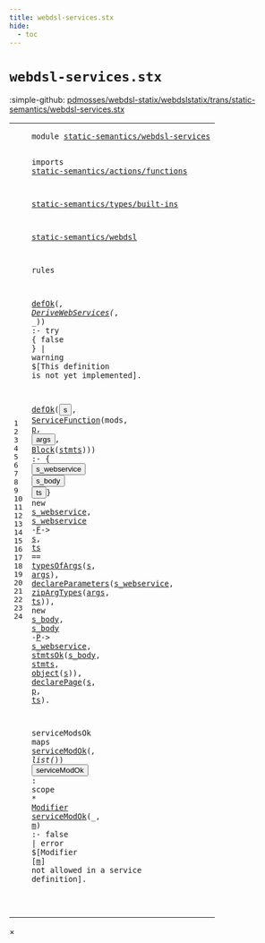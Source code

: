 ```yaml
---
title: webdsl-services.stx
hide:
  - toc
---
```


# `webdsl-services.stx`

:simple-github: [pdmosses/webdsl-statix/webdslstatix/trans/static-semantics/webdsl-services.stx]

[pdmosses/webdsl-statix/webdslstatix/trans/static-semantics/webdsl-services.stx]: https://github.com/pdmosses/webdsl-statix/blob/master/webdslstatix/trans/static-semantics/webdsl-services.stx "The source file on GitHub"

<div class="stx"><table class="highlighttable"><tbody><tr><td class="linenos"><div class="linenodiv"><pre><span></span>1
2
3
4
5
6
7
8
9
10
11
12
13
14
15
16
17
18
19
20
21
22
23
24
</pre></div></td>
<td class="code"><pre><code><span class="keyword">module</span> <a href="../webdsl.stx/#static-semantics/webdsl-services_22_3" id="static-semantics/webdsl-services_1_8" title="a definition with a single reference"><span class="token sort_Id">static-semantics/webdsl-services</span></a>

<span class="keyword">imports</span>
  <a href="../actions/functions.stx/#static-semantics/actions/functions_1_8" id="static-semantics/actions/functions_4_3" title="a reference to a single-file definition"><span class="token sort_Id">static-semantics/actions/functions</span></a>

  <a href="../types/built-ins.stx/#static-semantics/types/built-ins_1_8" id="static-semantics/types/built-ins_6_3" title="a reference to a single-file definition"><span class="token sort_Id">static-semantics/types/built-ins</span></a>

  <a href="../webdsl.stx/#static-semantics/webdsl_1_8" id="static-semantics/webdsl_8_3" title="a reference to a single-file definition"><span class="token sort_Id">static-semantics/webdsl</span></a>

<span class="keyword">rules</span>

  <a href="../webdsl.stx/#defOk_356_3" id="defOk_12_3" title="a reference to a single-file definition"><span class="token sort_Id">defOk</span></a><span class="operator">(_,</span> <span class="cons_Op"><a href="../../../src-gen/statix/signatures/WebDSL-Service-sig.stx/#DeriveWebServices_24_5" id="DeriveWebServices_12_12" title="a reference to a single-file definition"><span class="token sort_Id">DeriveWebServices</span></a><span class="operator">(_,</span> <span class="operator">_)</span></span><span class="operator">)</span> <span class="operator">:-</span> <span class="keyword">try</span> <span class="operator">{</span> <span class="keyword">false</span> <span class="operator">}</span> <span class="operator">|</span> <span class="token sort_Id">warning</span> <span class="operator">$[</span><span class="cons_Text">This definition is not yet implemented</span><span class="operator">].</span>

  <a href="../webdsl.stx/#defOk_356_3" id="defOk_14_3" title="a reference to a single-file definition"><span class="token sort_Id">defOk</span></a><span class="operator">(</span><span class="cons_Var"><button class="modal-open" id="s_14_9" title="a definition with multiple references" data-urls="#s line 15_41, 16_23, 19_35, 20_17"><span class="token sort_Id">s</span></button></span><span class="operator">,</span> <span class="cons_Op"><a href="../../../src-gen/statix/signatures/WebDSL-Service-sig.stx/#ServiceFunction_23_5" id="ServiceFunction_14_12" title="a reference to a single-file definition"><span class="token sort_Id">ServiceFunction</span></a><span class="operator">(</span><span class="cons_Var"><span id="mods_14_28" title="a definition with no references"><span class="token sort_Id">mods</span></span></span><span class="operator">,</span> <span class="cons_Var"><a href="#p_20_20" id="p_14_34" title="a definition with a single reference"><span class="token sort_Id">p</span></a></span><span class="operator">,</span> <span class="cons_Var"><button class="modal-open" id="args_14_37" title="a definition with multiple references" data-urls="#args line 16_26, 17_49"><span class="token sort_Id">args</span></button></span><span class="operator">,</span> <span class="cons_Op"><a href="../../../src-gen/statix/signatures/WebDSL-Action-sig.stx/#Block_81_5" id="Block_14_43" title="a reference to a single-file definition"><span class="token sort_Id">Block</span></a><span class="operator">(</span><span class="cons_Var"><a href="#stmts_19_21" id="stmts_14_49" title="a definition with a single reference"><span class="token sort_Id">stmts</span></a></span><span class="operator">)</span></span><span class="operator">)</span></span><span class="operator">)</span> <span class="operator">:-</span> <span class="operator">{</span> <span class="cons_Var"><button class="modal-open" id="s_webservice_14_63" title="a definition with multiple references" data-urls="#s_webservice line 15_9, 15_23, 17_23, 18_29"><span class="token sort_Id">s_webservice</span></button></span> <span class="cons_Var"><button class="modal-open" id="s_body_14_76" title="a definition with multiple references" data-urls="#s_body line 18_9, 18_17, 19_13"><span class="token sort_Id">s_body</span></button></span> <span class="cons_Var"><button class="modal-open" id="ts_14_83" title="a definition with multiple references" data-urls="#ts line 16_5, 17_55, 20_23"><span class="token sort_Id">ts</span></button></span><span class="operator">}</span>
    <span class="keyword">new</span> <span class="cons_Var"><a href="#s_webservice_14_63" id="s_webservice_15_9" title="a reference to a single-file definition"><span class="token sort_Id">s_webservice</span></a></span><span class="operator">,</span> <span class="cons_Var"><a href="#s_webservice_14_63" id="s_webservice_15_23" title="a reference to a single-file definition"><span class="token sort_Id">s_webservice</span></a></span> <span class="operator">-</span><span class="cons_Label"><a href="../webdsl.stx/#F_46_7" id="F_15_37" title="a reference to a single-file definition"><span class="token sort_Id">F</span></a></span><span class="operator">-&gt;</span> <span class="cons_Var"><a href="#s_14_9" id="s_15_41" title="a reference to a single-file definition"><span class="token sort_Id">s</span></a></span><span class="operator">,</span>
    <span class="cons_Var"><a href="#ts_14_83" id="ts_16_5" title="a reference to a single-file definition"><span class="token sort_Id">ts</span></a></span> <span class="operator">==</span> <a href="../actions/functions.stx/#typesOfArgs_138_3" id="typesOfArgs_16_11" title="a reference to a single-file definition"><span class="token sort_Id">typesOfArgs</span></a><span class="operator">(</span><span class="cons_Var"><a href="#s_14_9" id="s_16_23" title="a reference to a single-file definition"><span class="token sort_Id">s</span></a></span><span class="operator">,</span> <span class="cons_Var"><a href="#args_14_37" id="args_16_26" title="a reference to a single-file definition"><span class="token sort_Id">args</span></a></span><span class="operator">),</span>
    <a href="../webdsl.stx/#declareParameters_332_3" id="declareParameters_17_5" title="a reference to a single-file definition"><span class="token sort_Id">declareParameters</span></a><span class="operator">(</span><span class="cons_Var"><a href="#s_webservice_14_63" id="s_webservice_17_23" title="a reference to a single-file definition"><span class="token sort_Id">s_webservice</span></a></span><span class="operator">,</span> <a href="../actions/functions.stx/#zipArgTypes_145_3" id="zipArgTypes_17_37" title="a reference to a single-file definition"><span class="token sort_Id">zipArgTypes</span></a><span class="operator">(</span><span class="cons_Var"><a href="#args_14_37" id="args_17_49" title="a reference to a single-file definition"><span class="token sort_Id">args</span></a></span><span class="operator">,</span> <span class="cons_Var"><a href="#ts_14_83" id="ts_17_55" title="a reference to a single-file definition"><span class="token sort_Id">ts</span></a></span><span class="operator">)),</span>
    <span class="keyword">new</span> <span class="cons_Var"><a href="#s_body_14_76" id="s_body_18_9" title="a reference to a single-file definition"><span class="token sort_Id">s_body</span></a></span><span class="operator">,</span> <span class="cons_Var"><a href="#s_body_14_76" id="s_body_18_17" title="a reference to a single-file definition"><span class="token sort_Id">s_body</span></a></span> <span class="operator">-</span><span class="cons_Label"><a href="../webdsl.stx/#P_45_7" id="P_18_25" title="a reference to a single-file definition"><span class="token sort_Id">P</span></a></span><span class="operator">-&gt;</span> <span class="cons_Var"><a href="#s_webservice_14_63" id="s_webservice_18_29" title="a reference to a single-file definition"><span class="token sort_Id">s_webservice</span></a></span><span class="operator">,</span>
    <a href="../webdsl.stx/#stmtsOk_363_3" id="stmtsOk_19_5" title="a reference to a single-file definition"><span class="token sort_Id">stmtsOk</span></a><span class="operator">(</span><span class="cons_Var"><a href="#s_body_14_76" id="s_body_19_13" title="a reference to a single-file definition"><span class="token sort_Id">s_body</span></a></span><span class="operator">,</span> <span class="cons_Var"><a href="#stmts_14_49" id="stmts_19_21" title="a reference to a single-file definition"><span class="token sort_Id">stmts</span></a></span><span class="operator">,</span> <a href="../types/built-ins.stx/#object_84_3" id="object_19_28" title="a reference to a single-file definition"><span class="token sort_Id">object</span></a><span class="operator">(</span><span class="cons_Var"><a href="#s_14_9" id="s_19_35" title="a reference to a single-file definition"><span class="token sort_Id">s</span></a></span><span class="operator">)),</span>
    <a href="../webdsl.stx/#declarePage_163_3" id="declarePage_20_5" title="a reference to a single-file definition"><span class="token sort_Id">declarePage</span></a><span class="operator">(</span><span class="cons_Var"><a href="#s_14_9" id="s_20_17" title="a reference to a single-file definition"><span class="token sort_Id">s</span></a></span><span class="operator">,</span> <span class="cons_Var"><a href="#p_14_34" id="p_20_20" title="a reference to a single-file definition"><span class="token sort_Id">p</span></a></span><span class="operator">,</span> <span class="cons_Var"><a href="#ts_14_83" id="ts_20_23" title="a reference to a single-file definition"><span class="token sort_Id">ts</span></a></span><span class="operator">).</span>

  <span id="serviceModsOk_22_3" title="a definition with no references"><span class="token sort_Id">serviceModsOk</span></span> <span class="keyword">maps</span> <a href="#serviceModOk_23_3" id="serviceModOk_22_22" title="a reference to a single-file definition"><span class="token sort_Id">serviceModOk</span></a><span class="operator">(*,</span> <span class="keyword">list</span><span class="operator">(*))</span>
  <button class="modal-open" id="serviceModOk_23_3" title="a definition with multiple references" data-urls="#serviceModOk line 22_22, 24_3"><span class="token sort_Id">serviceModOk</span></button> <span class="operator">:</span> <span class="cons_ScopeSort"><span class="keyword">scope</span></span> <span class="operator">*</span> <span class="cons_SimpleSort"><a href="../../../src-gen/statix/signatures/WebDSL-UI-sig.stx/#Modifier_14_5" id="Modifier_23_26" title="a reference to a single-file definition"><span class="token sort_Id">Modifier</span></a></span>
  <a href="#serviceModOk_23_3" id="serviceModOk_24_3" title="a reference to a single-file definition"><span class="token sort_Id">serviceModOk</span></a><span class="operator">(_,</span> <span class="cons_Var"><a href="#m_24_51" id="m_24_19" title="a definition with a single reference"><span class="token sort_Id">m</span></a></span><span class="operator">)</span> <span class="operator">:-</span> <span class="keyword">false</span> <span class="operator">|</span> <span class="keyword">error</span> <span class="operator">$[</span><span class="cons_Text">Modifier </span><span class="operator">[</span><span class="cons_Var"><a href="#m_24_19" id="m_24_51" title="a reference to a single-file definition"><span class="token sort_Id">m</span></a></span><span class="operator">]</span><span class="cons_Text"> not allowed in a service definition</span><span class="operator">].</span>

</code></pre></td></tr></tbody></table></div>

<div id="modal">
  <div id="modal-content">
    <span id="modal-close">&times;</span>
    <h2 id="modal-h2"></h2>
    <p  id="modal-p"></p>
    <ul id="modal-ul"></ul>
  </div>
</div>
